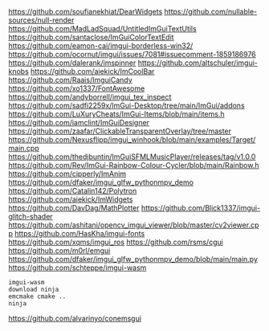 https://github.com/soufianekhiat/DearWidgets
https://github.com/nullable-sources/null-render
https://github.com/MadLadSquad/UntitledImGuiTextUtils
https://github.com/santaclose/ImGuiColorTextEdit
https://github.com/eamon-cai/imgui-borderless-win32/
https://github.com/ocornut/imgui/issues/7081#issuecomment-1859186976
https://github.com/dalerank/imspinner
https://github.com/altschuler/imgui-knobs
https://github.com/aiekick/ImCoolBar
https://github.com/Raais/ImguiCandy
https://github.com/xo1337/FontAwesome
https://github.com/andyborrell/imgui_tex_inspect
https://github.com/sadfi2259x/ImGui-Desktop/tree/main/ImGui/addons
https://github.com/LuXuryCheats/ImGui-Items/blob/main/items.h
https://github.com/iamclint/ImGuiDesigner
https://github.com/zaafar/ClickableTransparentOverlay/tree/master
https://github.com/Nexusflipp/imgui_winhook/blob/main/examples/Target/main.cpp
https://github.com/thedjbuntin/ImGuiSFMLMusicPlayer/releases/tag/v1.0.0
https://github.com/Rev/ImGui-Rainbow-Colour-Cycler/blob/main/Rainbow.h
https://github.com/cipperly/ImAnim
https://github.com/dfaker/imgui_glfw_pythonmpv_demo
https://github.com/Catalin142/Polytron
https://github.com/aiekick/ImWidgets
https://github.com/DavDag/MathPlotter
https://github.com/Blick1337/imgui-glitch-shader
https://github.com/ashitani/opencv_imgui_viewer/blob/master/cv2viewer.cpp
https://github.com/HasKha/imgui-fonts
https://github.com/xqms/imgui_ros
https://github.com/rsms/cgui
https://github.com/m0rl/emgui
https://github.com/dfaker/imgui_glfw_pythonmpv_demo/blob/main/main.py
https://github.com/schteppe/imgui-wasm
```
imgui-wasm
download ninja
emcmake cmake ..
ninja
```
https://github.com/alvarinyo/conemsgui
